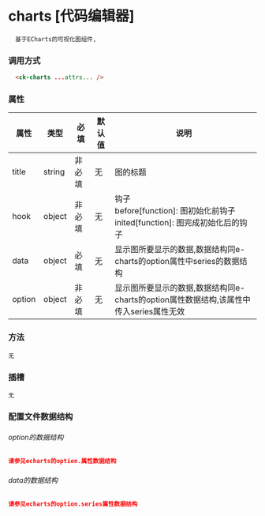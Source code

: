 # charts [代码编辑器]

```
  基于ECharts的可视化图组件,
```

### 调用方式

```html
  <ck-charts ...attrs... />
```

### 属性

|属性|类型|必填|默认值|说明|
|-|-|-|-|-|
| title |string|非必填|无|图的标题|
| hook |object|非必填|无|钩子<br>before[function]: 图初始化前钩子 <br>inited[function]: 图完成初始化后的钩子|
| data |object|必填|无|显示图所要显示的数据,数据结构同e-charts的option属性中series的数据结构|
| option |object|非必填|无|显示图所要显示的数据,数据结构同e-charts的option属性数据结构,该属性中传入series属性无效|

### 方法

  ```
  无
  ```

### 插槽

```
无
```

<!-- |插槽名称|传入值|描述|
|-|-|-|
|colShow|data[object]: 配置的组件数据|-|
|colSetup|component[object]: 组件的配置信息 <br> setCol[function]: 用于向布局中回存组件配置信息的回调函数|-| -->


### 配置文件数据结构

###### option的数据结构

```json
请参见echarts的option.属性数据结构
```

###### data的数据结构

```json
请参见echarts的option.series属性数据结构
```
